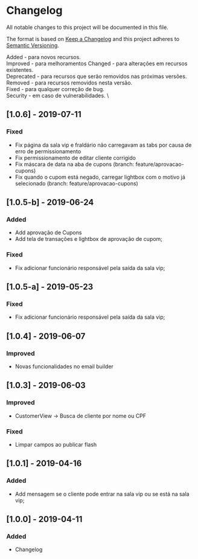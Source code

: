 # Changelog
All notable changes to this project will be documented in this file.

The format is based on [Keep a Changelog](http://keepachangelog.com/en/1.0.0/) and this project adheres to [Semantic Versioning](http://semver.org/spec/v2.0.0.html).

Added - para novos recursos.  \
Improved - para melhoramentos
Changed - para alterações em recursos existentes.  \
Deprecated - para recursos que serão removidos nas próximas versões.  \
Removed - para recursos removidos nesta versão.  \
Fixed - para qualquer correção de bug.  \
Security - em caso de vulnerabilidades.  \

## [1.0.6] - 2019-07-11
### Fixed
- Fix página da sala vip e fraldário não carregavam as tabs por causa de erro de permissionamento
- Fix permissionamento de editar cliente corrigido
- Fix máscara de data na aba de cupons (branch: feature/aprovacao-cupons)
- Fix quando o cupom está negado, carregar lightbox com o motivo já selecionado (branch: feature/aprovacao-cupons)

## [1.0.5-b] - 2019-06-24
### Added
- Add aprovação de Cupons
- Add tela de transações e lightbox de aprovação de cupom;

### Fixed
- Fix adicionar funcionário responsável pela saída da sala vip;

## [1.0.5-a] - 2019-05-23
### Fixed
- Fix adicionar funcionário responsável pela saída da sala vip;

## [1.0.4] - 2019-06-07
### Improved
- Novas funcionalidades no email builder

## [1.0.3] - 2019-06-03
### Improved
- CustomerView -> Busca de cliente por nome ou CPF

### Fixed
- Limpar campos ao publicar flash

## [1.0.1] - 2019-04-16
### Added
- Add mensagem se o cliente pode entrar na sala vip ou se está na sala vip;

## [1.0.0] - 2019-04-11
### Added
- Changelog

